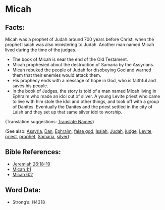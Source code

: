 # Micah

## Facts:

Micah was a prophet of Judah around 700 years before Christ, when the prophet Isaiah was also ministering to Judah. Another man named Micah lived during the time of the judges.

* The book of Micah is near the end of the Old Testament.
* Micah prophesied about the destruction of Samaria by the Assyrians.
* Micah rebuked the people of Judah for disobeying God and warned them that their enemies would attack them.
* His prophecy ends with a message of hope in God, who is faithful and saves his people.
* In the book of Judges, the story is told of a man named Micah living in Ephraim who made an idol out of silver. A young Levite priest who came to live with him stole the idol and other things, and took off with a group of Danites. Eventually the Danites and the priest settled in the city of Laish and they set up that same silver idol to worship.

(Translation suggestions: [Translate Names](rc://en/ta/man/translate/translate-names))

(See also: [Assyria](../names/assyria.md), [Dan](../names/dan.md), [Ephraim](../names/ephraim.md), [false god](../kt/falsegod.md), [Isaiah](../names/isaiah.md), [Judah](../names/kingdomofjudah.md), [judge](../other/judgeposition.md), [Levite](../names/levite.md), [priest](../kt/priest.md), [prophet](../kt/prophet.md), [Samaria](../names/samaria.md), [silver](../other/silver.md))

## Bible References:

* [Jeremiah 26:18-19](rc://en/tn/help/jer/26/18)
* [Micah 1:1](rc://en/tn/help/mic/01/1)
* [Micah 6:2](rc://en/tn/help/mic/06/02)

## Word Data:

* Strong’s: H4318
